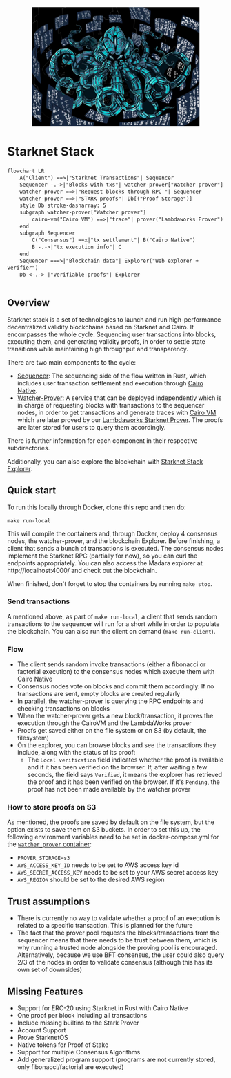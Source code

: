 <div align="center">
<img src="./kraken.jpeg" height="275">
</div>

# Starknet Stack

`````mermaid
flowchart LR
	A("Client") ==>|"Starknet Transactions"| Sequencer
	Sequencer -.->|"Blocks with txs"| watcher-prover["Watcher prover"]
	watcher-prover ==>|"Request blocks through RPC "| Sequencer
	watcher-prover ==>|"STARK proofs"| Db[("Proof Storage")]
	style Db stroke-dasharray: 5
	subgraph watcher-prover["Watcher prover"]
		cairo-vm("Cairo VM") ==>|"trace"| prover("Lambdaworks Prover")
	end
	subgraph Sequencer
		C("Consensus") ==x|"tx settlement"| B("Cairo Native")
		B -.->|"tx execution info"| C
	end
    Sequencer ===>|"Blockchain data"| Explorer("Web explorer + verifier")
    Db <-.-> |"Verifiable proofs"| Explorer
    
`````

## Overview

Starknet stack is a set of technologies to launch and run high-performance decentralized validity blockchains based on Starknet and Cairo. It encompasses the whole cycle: Sequencing user transactions into blocks, executing them, and generating validity proofs, in order to settle state transitions while maintaining high throughput and transparency.

There are two main components to the cycle:

- [Sequencer](/sequencer): The sequencing side of the flow written in Rust, which includes user transaction settlement and execution through [Cairo Native](https://github.com/lambdaclass/cairo_native).
- [Watcher-Prover](/watcher_prover): A service that can be deployed independently which is in charge of requesting blocks with transactions to the sequencer nodes, in order to get transactions and generate traces with [Cairo VM](https://github.com/lambdaclass/cairo-vm/) which are later proved by our [Lambdaworks Starknet Prover](https://github.com/lambdaclass/starknet_stack_prover_lambdaworks). The proofs are later stored for users to query them accordingly.

There is further information for each component in their respective subdirectories.

Additionally, you can also explore the blockchain with [Starknet Stack Explorer](https://github.com/lambdaclass/starknet_stack_explorer).

## Quick start

To run this locally through Docker, clone this repo and then do:

```
make run-local
```

This will compile the containers and, through Docker, deploy 4 consensus nodes, the watcher-prover, and the blockchain Explorer. Before finishing, a client that sends a bunch of transactions is executed. The consensus nodes implement the Starknet RPC (partially for now), so you can curl the endpoints appropriately. You can also access the Madara explorer at http://localhost:4000/ and check out the blockchain. 

When finished, don't forget to stop the containers by running `make stop`.

### Send transactions

A mentioned above, as part of `make run-local`, a client that sends random transactions to the sequencer will run for a short while in order to populate the blockchain. You can also run the client on demand (`make run-client`).

### Flow

- The client sends random invoke transactions (either a fibonacci or factorial execution) to the consensus nodes which execute them with Cairo Native
- Consensus nodes vote on blocks and commit them accordingly. If no transactions are sent, empty blocks are created regularly
- In parallel, the watcher-prover is querying the RPC endpoints and checking transactions on blocks
- When the watcher-prover gets a new block/transaction, it proves the execution through the CairoVM and the LambdaWorks prover
- Proofs get saved either on the file system or on S3 (by default, the filesystem)
- On the explorer, you can browse blocks and see the transactions they include, along with the status of its proof:
	- The `Local verification` field indicates whether the proof is available and if it has been verified on the browser. If, after waiting a few seconds, the field says `Verified`, it means the explorer has retrieved the proof and it has been verified on the browser. If it's `Pending`, the proof has not been made available by the watcher prover

### How to store proofs on S3

As mentioned, the proofs are saved by default on the file system, but the option exists to save them on S3 buckets. In order to set this up, the following environment variables need to be set in docker-compose.yml for the [`watcher_prover` container](https://github.com/lambdaclass/starknet_stack/blob/8ff555d2dfb5bd3631f9bf6c81a602b63a35f5b4/docker-compose.yml#L93C11-L93C29):

- `PROVER_STORAGE=s3`
- `AWS_ACCESS_KEY_ID` needs to be set to AWS access key id
- `AWS_SECRET_ACCESS_KEY` needs to be set to your AWS secret access key
- `AWS_REGION` should be set to the desired AWS region

## Trust assumptions

- There is currently no way to validate whether a proof of an execution is related to a specific transaction. This is planned for the future
- The fact that the prover pool requests the blocks/transactions from the sequencer means that there needs to be trust between them, which is why running a trusted node alongside the proving pool is encouraged. Alternatively, because we use BFT consensus, the user could also query 2/3 of the nodes in order to validate consensus (although this has its own set of downsides)

## Missing Features
- Support for ERC-20 using Starknet in Rust with Cairo Native
- One proof per block including all transactions
- Include missing builtins to the Stark Prover
- Account Support
- Prove StarknetOS
- Native tokens for Proof of Stake
- Support for multiple Consensus Algorithms
- Add generalized program support (programs are not currently stored, only fibonacci/factorial are executed)


